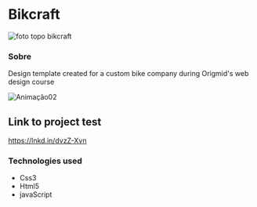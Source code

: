 <h1>Bikcraft</h1>

![foto topo bikcraft](https://user-images.githubusercontent.com/86026272/137021234-1ff5b335-c12d-4dfd-afdd-9b616d354f6c.PNG)

<h3>Sobre</h3>
<p>Design template created for a custom bike company during Origmid's web design course</p>

![Animação02](https://user-images.githubusercontent.com/86026272/137023716-a63900e3-7d70-49bd-b9c9-50ab351a198f.gif)

## Link to project test
 https://lnkd.in/dvzZ-Xvn

### Technologies used
+ Css3
+ Html5
+ javaScript

